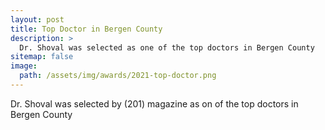 ```yaml
---
layout: post
title: Top Doctor in Bergen County
description: >
  Dr. Shoval was selected as one of the top doctors in Bergen County
sitemap: false
image:
  path: /assets/img/awards/2021-top-doctor.png
---
```


Dr. Shoval was selected by (201) magazine as on of the top doctors in Bergen County

